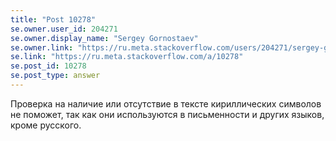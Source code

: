 ```yaml
---
title: "Post 10278"
se.owner.user_id: 204271
se.owner.display_name: "Sergey Gornostaev"
se.owner.link: "https://ru.meta.stackoverflow.com/users/204271/sergey-gornostaev"
se.link: "https://ru.meta.stackoverflow.com/a/10278"
se.post_id: 10278
se.post_type: answer
---
```

<p>Проверка на наличие или отсутствие в тексте кириллических символов не поможет, так как они используются в письменности и других языков, кроме русского.</p>

